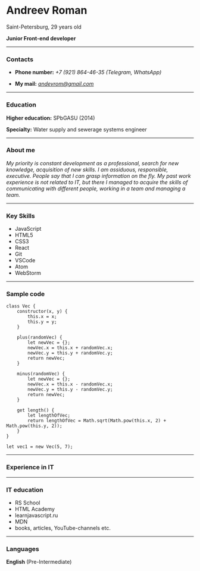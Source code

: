 # Andreev Roman
Saint-Petersburg, 29 years old

**Junior Front-end developer**

---
### Contacts
  * **Phone number:** *+7 (921) 864-46-35 (Telegram, WhatsApp)*

  * **My mail:** *andevrom@gmail.com*

---
### Education
  **Higher education:** SPbGASU (2014)

  **Specialty:** Water supply and sewerage systems engineer

---
### About me
  *My priority is constant development as a professional, search for new knowledge, acquisition of new skills.
  I am assiduous, responsible, executive.
  People say that I can grasp information on the fly.
  My past work experience is not related to IT, but there I managed to acquire the skills of communicating with different people, working in a team and managing a team.*

---
### Key Skills
  * JavaScript
  * HTML5
  * CSS3
  * React
  * Git
  * VSCode
  * Atom
  * WebStorm

---
### Sample code

```
class Vec {
    constructor(x, y) {
        this.x = x;
        this.y = y;
    }

    plus(randomVec) {
        let newVec = {};
        newVec.x = this.x + randomVec.x;
        newVec.y = this.y + randomVec.y;
        return newVec;
    }

    minus(randomVec) {
        let newVec = {};
        newVec.x = this.x - randomVec.x;
        newVec.y = this.y - randomVec.y;
        return newVec;
    }

    get length() {
        let lengthOfVec;
        return lengthOfVec = Math.sqrt(Math.pow(this.x, 2) + Math.pow(this.y, 2));
    }
}

let vec1 = new Vec(5, 7);
```
---
### Experience in IT

---
### IT education
  * RS School
  * HTML Academy
  * learnjavascript.ru
  * MDN
  * books, articles, YouTube-channels etc.

---
### Languages
  **English** (Pre-Intermediate)

